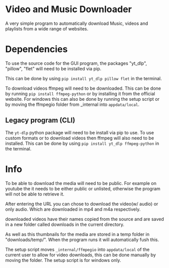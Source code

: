 # Video and Music Downloader
A very simple program to automatically download Music, videos and playlists from a wide range of websites.

# Dependencies
To use the source code for the GUI program, the packages "yt_dlp", "pillow", "flet" will need to be installed via pip.

This can be done by using `pip install yt_dlp pillow flet` in the terminal.

To download videos ffmpeg will need to be downloaded.
This can be done by running `pip install ffmpeg-python` or by installing it from the official website. For windows this can also be done by running the setup script or by moving the ffmpegio folder from _internal into `appdata/local`.


## Legacy program (CLI)
The `yt-dlp` python package will need to be install via pip to use.
To use custom formats or to download videos then ffmpeg will also need to be installed.
This can be done by using `pip install yt_dlp ffmpeg-python` in the terminal.

# Info
To be able to download the media will need to be public.
For example on youtube the it needs to be either public or unlisted, otherwise the program will not be able to retrieve it.

After entering the URL you can chose to download the video(w/ audio) or only audio. Which are downloaded in mp4 and m4a respectively.

downloaded videos have their names copied from the source and are saved in a new folder called downloads in the current directory.

As well as this thumbnails for the media are stored in a temp folder in "downloads/temp/". When the program runs it will automatically fush this.

The setup script moves `_internal/ffmpegio` into `appdata/local` of the current user to allow for video downloads, this can be done manually by moving the folder. The setup script is for windows only.
